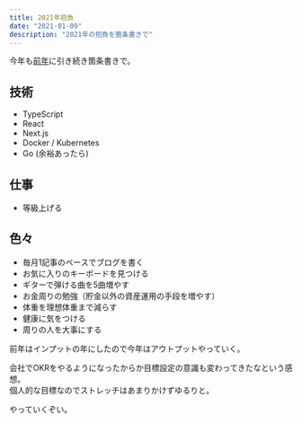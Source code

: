 ```yaml
---
title: 2021年抱負
date: "2021-01-09"
description: "2021年の抱負を箇条書きで"
---
```


今年も[前年](https://blog.okweird.net/entry/2020/01/01/182952)に引き続き箇条書きで。

## 技術

* TypeScript
* React
* Next.js
* Docker / Kubernetes
* Go (余裕あったら)

## 仕事

* 等級上げる    

## 色々

* 毎月1記事のペースでブログを書く
* お気に入りのキーボードを見つける
* ギターで弾ける曲を5曲増やす
* お金周りの勉強（貯金以外の資産運用の手段を増やす）
* 体重を理想体重まで減らす
* 健康に気をつける
* 周りの人を大事にする

前年はインプットの年にしたので今年はアウトプットやっていく。

会社でOKRをやるようになったからか目標設定の意識も変わってきたなという感想。  
個人的な目標なのでストレッチはあまりかけずゆるりと。

やっていくぞい。

